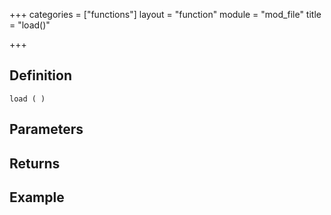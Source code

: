 +++
categories = ["functions"]
layout = "function"
module = "mod_file"
title = "load()"

+++

## Definition

    load ( )

## Parameters

## Returns

## Example
